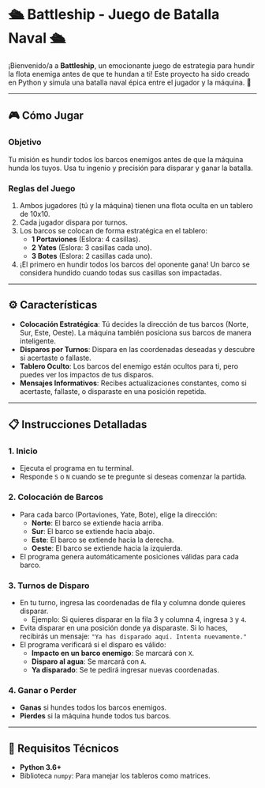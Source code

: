 # 🛳️ Battleship - Juego de Batalla Naval 🛳️

¡Bienvenido/a a **Battleship**, un emocionante juego de estrategia para hundir la flota enemiga antes de que te hundan a ti! Este proyecto ha sido creado en Python y simula una batalla naval épica entre el jugador y la máquina. 🚢

---

## 🎮 Cómo Jugar

### Objetivo
Tu misión es hundir todos los barcos enemigos antes de que la máquina hunda los tuyos. Usa tu ingenio y precisión para disparar y ganar la batalla.

### Reglas del Juego
1. Ambos jugadores (tú y la máquina) tienen una flota oculta en un tablero de 10x10.
2. Cada jugador dispara por turnos. 
3. Los barcos se colocan de forma estratégica en el tablero:
   - **1 Portaviones** (Eslora: 4 casillas).
   - **2 Yates** (Eslora: 3 casillas cada uno).
   - **3 Botes** (Eslora: 2 casillas cada uno).
4. ¡El primero en hundir todos los barcos del oponente gana! Un barco se considera hundido cuando todas sus casillas son impactadas.

---

## ⚙️ Características

- **Colocación Estratégica**: Tú decides la dirección de tus barcos (Norte, Sur, Este, Oeste). La máquina también posiciona sus barcos de manera inteligente.
- **Disparos por Turnos**: Dispara en las coordenadas deseadas y descubre si acertaste o fallaste.
- **Tablero Oculto**: Los barcos del enemigo están ocultos para ti, pero puedes ver los impactos de tus disparos.
- **Mensajes Informativos**: Recibes actualizaciones constantes, como si acertaste, fallaste, o disparaste en una posición repetida.

---

## 📋 Instrucciones Detalladas

### 1. Inicio
- Ejecuta el programa en tu terminal.
- Responde `S` o `N` cuando se te pregunte si deseas comenzar la partida.

### 2. Colocación de Barcos
- Para cada barco (Portaviones, Yate, Bote), elige la dirección:
  - **Norte**: El barco se extiende hacia arriba.
  - **Sur**: El barco se extiende hacia abajo.
  - **Este**: El barco se extiende hacia la derecha.
  - **Oeste**: El barco se extiende hacia la izquierda.
- El programa genera automáticamente posiciones válidas para cada barco.

### 3. Turnos de Disparo
- En tu turno, ingresa las coordenadas de fila y columna donde quieres disparar.
  - Ejemplo: Si quieres disparar en la fila 3 y columna 4, ingresa `3` y `4`.
- Evita disparar en una posición donde ya disparaste. Si lo haces, recibirás un mensaje: `"Ya has disparado aquí. Intenta nuevamente."`
- El programa verificará si el disparo es válido:
  - **Impacto en un barco enemigo**: Se marcará con `X`.
  - **Disparo al agua**: Se marcará con `A`.
  - **Ya disparado**: Se te pedirá ingresar nuevas coordenadas.

### 4. Ganar o Perder
- **Ganas** si hundes todos los barcos enemigos.
- **Pierdes** si la máquina hunde todos tus barcos.

---

## 🔧 Requisitos Técnicos

- **Python 3.6+**
- Biblioteca `numpy`: Para manejar los tableros como matrices.

